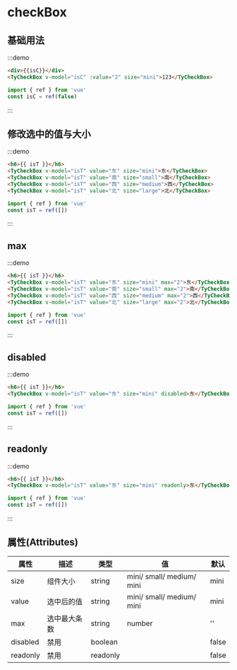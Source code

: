 # checkBox

## 基础用法

:::demo

```html
<div>{{isC}}</div>
<TyCheckBox v-model="isC" :value="2" size="mini">123</TyCheckBox>
```

```js
import { ref } from 'vue'
const isC = ref(false)
```

:::

## 修改选中的值与大小

:::demo

```html
<h6>{{ isT }}</h6>
<TyCheckBox v-model="isT" value="东" size="mini">东</TyCheckBox>
<TyCheckBox v-model="isT" value="南" size="small">南</TyCheckBox>
<TyCheckBox v-model="isT" value="西" size="medium">西</TyCheckBox>
<TyCheckBox v-model="isT" value="北" size="large">北</TyCheckBox>
```

```js
import { ref } from 'vue'
const isT = ref([])
```

:::

## max

:::demo

```html
<h6>{{ isT }}</h6>
<TyCheckBox v-model="isT" value="东" size="mini" max="2">东</TyCheckBox>
<TyCheckBox v-model="isT" value="南" size="small" max="2">南</TyCheckBox>
<TyCheckBox v-model="isT" value="西" size="medium" max="2">西</TyCheckBox>
<TyCheckBox v-model="isT" value="北" size="large" max="2">北</TyCheckBox>
```

```js
import { ref } from 'vue'
const isT = ref([])
```

:::

## disabled

:::demo

```html
<h6>{{ isT }}</h6>
<TyCheckBox v-model="isT" value="东" size="mini" disabled>东</TyCheckBox>
```

```js
import { ref } from 'vue'
const isT = ref([])
```

:::

## readonly

:::demo

```html
<h6>{{ isT }}</h6>
<TyCheckBox v-model="isT" value="东" size="mini" readonly>东</TyCheckBox>
```

```js
import { ref } from 'vue'
const isT = ref([])
```

:::

## 属性(Attributes)

<div class="listTb">

| 属性     | 描述         | 类型     | 值                        | 默认  |
| -------- | ------------ | -------- | ------------------------- | ----- |
| size     | 组件大小     | string   | mini/ small/ medium/ mini | mini  |
| value    | 选中后的值   | string   | mini/ small/ medium/ mini | mini  |
| max      | 选中最大条数 | string   | number                    | ''    |
| disabled | 禁用         | boolean  |                           | false |
| readonly | 禁用         | readonly |                           | false |

</div>

<script setup>
  import {ref} from 'vue'
 const isC =ref(false)
  const isT =ref([])


</script>

